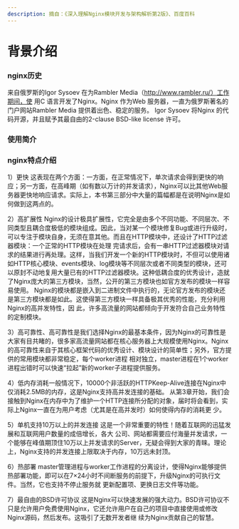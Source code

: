 ```yaml
---
description: 摘自：《深入理解Nginx模块开发与架构解析第2版》、百度百科
---
```


# 背景介绍

### nginx历史

来自俄罗斯的Igor Sysoev 在为Rambler Media（http://www.rambler.ru/）工作期间，使 用C 语言开发了Nginx。Nginx 作为Web 服务器，一直为俄罗斯著名的门户网站Rambler Media 提供着出色、稳定的服务。 Igor Sysoev 将Nginx 的代码开源，并且赋予其最自由的2-clause BSD-like license 许可。

### 使用简介

### nginx特点介绍

1）更快 这表现在两个方面：一方面，在正常情况下，单次请求会得到更快的响应；另一方面，在高峰期（如有数以万计的并发请求），Nginx可以比其他Web服务器更快地响应请求。实际上，本书第三部分中大量的篇幅都是在说明Nginx是如何做到这两点的。

2）高扩展性 Nginx的设计极具扩展性，它完全是由多个不同功能、不同层次、不同类型且耦合度极低的模块组成。因此，当对某一个模块修复Bug或进行升级时，可以专注于模块自身，无须在意其他。而且在HTTP模块中，还设计了HTTP过滤器模块：一个正常的HTTP模块在处理 完请求后，会有一串HTTP过滤器模块对请求的结果进行再处理。这样，当我们开发一个新的HTTP模块时，不但可以使用诸如HTTP核心模块、events模块、log模块等不同层次或者不同类型的模块，还可以原封不动地复用大量已有的HTTP过滤器模块。这种低耦合度的优秀设计，造就了Nginx庞大的第三方模块，当然，公开的第三方模块也如官方发布的模块一样容易使用。 Nginx的模块都是嵌入到二进制文件中执行的，无论官方发布的模块还是第三方模块都是如此。这使得第三方模块一样具备极其优秀的性能，充分利用Nginx的高并发特性，因 此，许多高流量的网站都倾向于开发符合自己业务特性的定制模块。

3）高可靠性、高可靠性是我们选择Nginx的最基本条件，因为Nginx的可靠性是大家有目共睹的，很多家高流量网站都在核心服务器上大规模使用Nginx。Nginx的高可靠性来自于其核心框架代码的优秀设计、模块设计的简单性；另外，官方提供的常用模块都非常稳定，每个worker进程 相对独立，master进程在1个worker进程出错时可以快速“拉起”新的worker子进程提供服务。

4）低内存消耗一般情况下，10000个非活跃的HTTPKeep-Alive连接在Nginx中仅消耗2.5MB的内存，这是Nginx支持高并发连接的基础。 从第3章开始，我们会接触到Nginx在内存中为了维护一个HTTP连接所分配的对象，届时将会看到，实际上Nginx一直在为用户考虑（尤其是在高并发时）如何使得内存的消耗更 少。

5）单机支持10万以上的并发连接 这是一个非常重要的特性！随着互联网的迅猛发展和互联网用户数量的成倍增长，各大 公司、网站都需要应付海量并发请求，一个能够在峰值期顶住10万以上并发请求的Server，无疑会得到大家的青睐。理论上，Nginx支持的并发连接上限取决于内存，10万远未封顶。

6）热部署 master管理进程与worker工作进程的分离设计，使得Nginx能够提供热部署功能，即可以在7×24小时不间断服务的前提下，升级Nginx的可执行文件。当然，它也支持不停止服务就 更新配置项、更换日志文件等功能。

7）最自由的BSD许可协议 这是Nginx可以快速发展的强大动力。BSD许可协议不只是允许用户免费使用Nginx，它还允许用户在自己的项目中直接使用或修改Nginx源码，然后发布。这吸引了无数开发者继 续为Nginx贡献自己的智慧。

